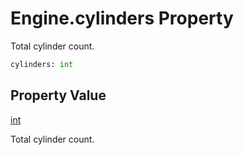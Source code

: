 # Engine.cylinders Property
Total cylinder count.

```Python
cylinders: int
```

## Property Value
[int](https://docs.python.org/3/library/functions.html#int)

Total cylinder count.